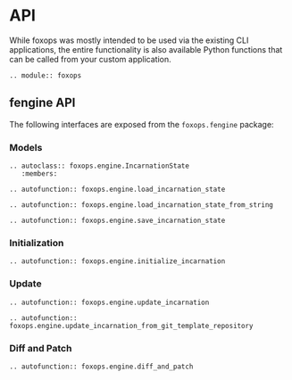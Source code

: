 # API

While foxops was mostly intended to be used via the existing CLI applications, the entire functionality is also available Python functions that can be called from your custom application.

```{eval-rst}
.. module:: foxops
```

## fengine API

The following interfaces are exposed from the `foxops.fengine` package:

### Models

```{eval-rst}
.. autoclass:: foxops.engine.IncarnationState
   :members:

.. autofunction:: foxops.engine.load_incarnation_state

.. autofunction:: foxops.engine.load_incarnation_state_from_string

.. autofunction:: foxops.engine.save_incarnation_state
```

### Initialization

```{eval-rst}
.. autofunction:: foxops.engine.initialize_incarnation
```

### Update

```{eval-rst}
.. autofunction:: foxops.engine.update_incarnation

.. autofunction:: foxops.engine.update_incarnation_from_git_template_repository
```

### Diff and Patch

```{eval-rst}
.. autofunction:: foxops.engine.diff_and_patch
```
